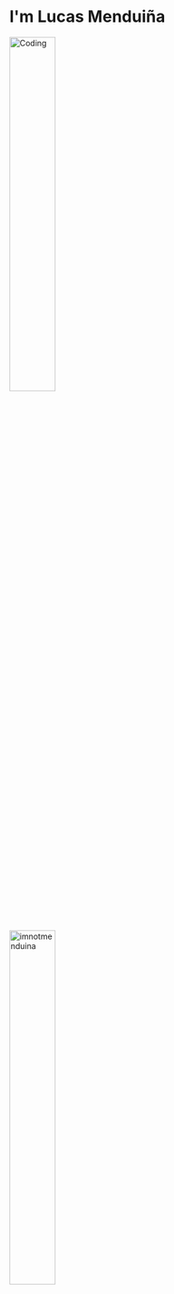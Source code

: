<h1 align="left">I'm Lucas Menduiña</h1>

<div align="left">
  <p>
  <img " width="40%" alt="Coding" width="400" src="https://media2.giphy.com/media/l41JU9pUyosHzWyuQ/giphy.gif?cid=ecf05e470bjav7ro4n4hwjfotu0s81adhgxmshq5avzyb48f&ep=v1_gifs_search&rid=giphy.gif&ct=g">	
  </p>
  
  <p><img align="left" width="40%" src="https://github-readme-stats.vercel.app/api/top-langs?username=imnotmenduina&show_icons=true&theme=highcontrast&locale=en&layout=compact" alt="imnotmenduina" />
  </p>
  
  </p>
  
</div>



</div>

